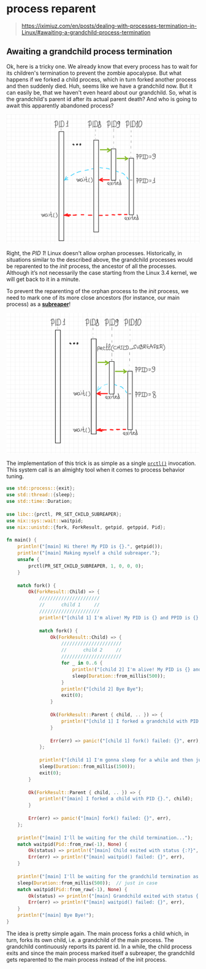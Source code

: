 # process reparent

> https://iximiuz.com/en/posts/dealing-with-processes-termination-in-Linux/#awaiting-a-grandchild-process-termination



## Awaiting a grandchild process termination

Ok, here is a tricky one. We already know that every process has to wait for its children's termination to prevent the zombie apocalypse. But what happens if we forked a child process, which in turn forked another process and then suddenly died. Huh, seems like we have a grandchild now. But it can easily be, that we haven't even heard about our grandchild. So, what is the grandchild's parent id after its actual parent death? And who is going to await this apparently abandoned process?

![Child process reparenting on parent termination](./process-reparent.assets/reparenting.png)

Right, the *PID 1*! Linux doesn't allow orphan processes. Historically, in situations similar to the described above, the grandchild processes would be reparented to the *init* process, the ancestor of all the processes. Although it’s not necessarily the case starting from the Linux 3.4 kernel, we will get back to it in a minute.



To prevent the reparenting of the orphan process to the *init* process, we need to mark one of its more close ancestors (for instance, our main process) as a [**subreaper**](https://linux.die.net/man/2/prctl#PR_SET_CHILD_SUBREAPER)!

![How subreaper changes reparenting in Linux](./process-reparent.assets/subreaper.png)

The implementation of this trick is as simple as a single [`prctl()`](https://linux.die.net/man/2/prctl) invocation. This system call is an almighty tool when it comes to process behavior tuning. 



```rust
use std::process::{exit};
use std::thread::{sleep};
use std::time::Duration;

use libc::{prctl, PR_SET_CHILD_SUBREAPER};
use nix::sys::wait::waitpid;
use nix::unistd::{fork, ForkResult, getpid, getppid, Pid};

fn main() {
    println!("[main] Hi there! My PID is {}.", getpid());
    println!("[main] Making myself a child subreaper.");
    unsafe {
        prctl(PR_SET_CHILD_SUBREAPER, 1, 0, 0, 0);
    }

    match fork() {
        Ok(ForkResult::Child) => {
            //////////////////////
            //      child 1     //
            //////////////////////
            println!("[child 1] I'm alive! My PID is {} and PPID is {}.", getpid(), getppid());

            match fork() {
                Ok(ForkResult::Child) => {
                    //////////////////////
                    //      child 2     //
                    //////////////////////
                    for _ in 0..6 {
                        println!("[child 2] I'm alive! My PID is {} and PPID is {}.", getpid(), getppid());
                        sleep(Duration::from_millis(500));
                    }
                    println!("[child 2] Bye Bye");
                    exit(0);
                }

                Ok(ForkResult::Parent { child, .. }) => {
                    println!("[child 1] I forked a grandchild with PID {}.", child);
                }

                Err(err) => panic!("[child 1] fork() failed: {}", err),
            };

            println!("[child 1] I'm gonna sleep for a while and then just exit...");
            sleep(Duration::from_millis(1500));
            exit(0);
        }

        Ok(ForkResult::Parent { child, .. }) => {
            println!("[main] I forked a child with PID {}.", child);
        }

        Err(err) => panic!("[main] fork() failed: {}", err),
    };

    println!("[main] I'll be waiting for the child termination...");
    match waitpid(Pid::from_raw(-1), None) {
        Ok(status) => println!("[main] Child exited with status {:?}", status),
        Err(err) => println!("[main] waitpid() failed: {}", err),
    }

    println!("[main] I'll be waiting for the grandchild termination as well...");
    sleep(Duration::from_millis(500));  // just in case
    match waitpid(Pid::from_raw(-1), None) {
        Ok(status) => println!("[main] Grandchild exited with status {:?}", status),
        Err(err) => println!("[main] waitpid() failed: {}", err),
    }
    println!("[main] Bye Bye!");
}
```





The idea is pretty simple again. The main process forks a child which, in turn, forks its own child, i.e. a grandchild of the main process. The grandchild continuously reports its parent id. In a while, the child process exits and since the main process marked itself a subreaper, the grandchild gets reparented to the main process instead of the init process. 



